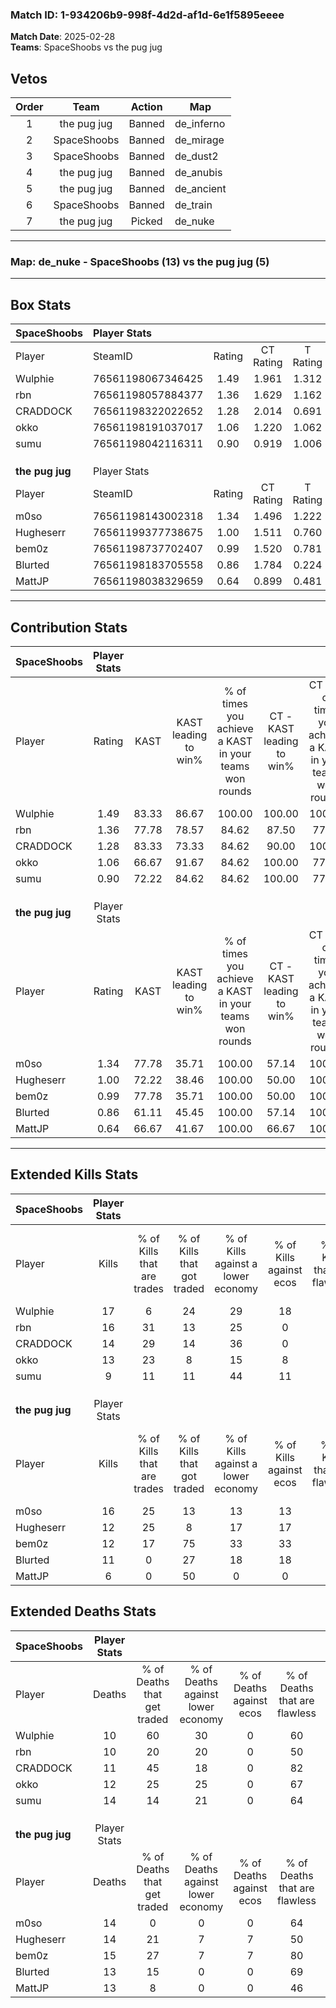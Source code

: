 ### Match ID: 1-934206b9-998f-4d2d-af1d-6e1f5895eeee  
**Match Date**: 2025-02-28  
**Teams**: SpaceShoobs vs the pug jug  

## Vetos  

| Order | Team | Action | Map |
| :---: | :--: | :----: | --- |
| 1 | the pug jug | Banned | de_inferno |
| 2 | SpaceShoobs | Banned | de_mirage |
| 3 | SpaceShoobs | Banned | de_dust2 |
| 4 | the pug jug | Banned | de_anubis |
| 5 | the pug jug | Banned | de_ancient |
| 6 | SpaceShoobs | Banned | de_train |
| 7 | the pug jug | Picked | de_nuke |

---  

### **Map**: de_nuke - SpaceShoobs (13) vs the pug jug (5)  
---  

## Box Stats  

| **SpaceShoobs** | Player Stats      |        |           |          |       |       |       |         |        |      |     |
| :- | :- | :-: | :-: | :-: | :-: | :-: | :-: | :-: | :-: | :-: | :-: |
| Player          | SteamID           | Rating | CT Rating | T Rating | KAST  |  ADR  | Kills | Assists | Deaths | K/D  | HS% |
| Wulphie         | 76561198067346425 |  1.49  |   1.961   |  1.312   | 83.33 | 91.8  |  17   |    2    |   10   | 1.70 | 47  |
| rbn             | 76561198057884377 |  1.36  |   1.629   |  1.162   | 77.78 | 79.8  |  16   |    1    |   10   | 1.60 | 25  |
| CRADDOCK        | 76561198322022652 |  1.28  |   2.014   |  0.691   | 83.33 | 76.7  |  14   |    3    |   11   | 1.27 | 57  |
| okko            | 76561198191037017 |  1.06  |   1.220   |  1.062   | 66.67 | 72.8  |  13   |    2    |   12   | 1.08 | 69  |
| sumu            | 76561198042116311 |  0.90  |   0.919   |  1.006   | 72.22 | 75.7  |   9   |    9    |   14   | 0.64 | 22  |
|                 |                   |        |           |          |       |       |       |         |        |      |     |
|                 |                   |        |           |          |       |       |       |         |        |      |     |
|                 |                   |        |           |          |       |       |       |         |        |      |     |
| **the pug jug** | Player Stats      |        |           |          |       |       |       |         |        |      |     |
| Player          | SteamID           | Rating | CT Rating | T Rating | KAST  |  ADR  | Kills | Assists | Deaths | K/D  | HS% |
| m0so            | 76561198143002318 |  1.34  |   1.496   |  1.222   | 77.78 | 105.7 |  16   |    4    |   14   | 1.14 | 56  |
| Hugheserr       | 76561199377738675 |  1.00  |   1.511   |  0.760   | 72.22 | 66.9  |  12   |    7    |   14   | 0.86 | 33  |
| bem0z           | 76561198737702407 |  0.99  |   1.520   |  0.781   | 77.78 | 70.0  |  12   |    1    |   15   | 0.80 | 58  |
| Blurted         | 76561198183705558 |  0.86  |   1.784   |  0.224   | 61.11 | 64.4  |  11   |    0    |   13   | 0.85 | 54  |
| MattJP          | 76561198038329659 |  0.64  |   0.899   |  0.481   | 66.67 | 51.1  |   6   |    4    |   13   | 0.46 | 33  |
---  

## Contribution Stats  

| **SpaceShoobs** | Player Stats |       |                      |                                                        |                           |                                                             |                          |                                                            |
| :- | :-: | :-: | :-: | :-: | :-: | :-: | :-: | :-: |
| Player          |    Rating    | KAST  | KAST leading to win% | % of times you achieve a KAST in your teams won rounds | CT - KAST leading to win% | CT - % of times you achieve a KAST in your teams won rounds | T - KAST leading to win% | T - % of times you achieve a KAST in your teams won rounds |
| Wulphie         |     1.49     | 83.33 |        86.67         |                         100.00                         |          100.00           |                           100.00                            |          66.67           |                           100.00                           |
| rbn             |     1.36     | 77.78 |        78.57         |                         84.62                          |           87.50           |                            77.78                            |          66.67           |                           100.00                           |
| CRADDOCK        |     1.28     | 83.33 |        73.33         |                         84.62                          |           90.00           |                           100.00                            |          40.00           |                           50.00                            |
| okko            |     1.06     | 66.67 |        91.67         |                         84.62                          |          100.00           |                            77.78                            |          80.00           |                           100.00                           |
| sumu            |     0.90     | 72.22 |        84.62         |                         84.62                          |          100.00           |                            77.78                            |          66.67           |                           100.00                           |
|                 |              |       |                      |                                                        |                           |                                                             |                          |                                                            |
|                 |              |       |                      |                                                        |                           |                                                             |                          |                                                            |
|                 |              |       |                      |                                                        |                           |                                                             |                          |                                                            |
| **the pug jug** | Player Stats |       |                      |                                                        |                           |                                                             |                          |                                                            |
| Player          |    Rating    | KAST  | KAST leading to win% | % of times you achieve a KAST in your teams won rounds | CT - KAST leading to win% | CT - % of times you achieve a KAST in your teams won rounds | T - KAST leading to win% | T - % of times you achieve a KAST in your teams won rounds |
| m0so            |     1.34     | 77.78 |        35.71         |                         100.00                         |           57.14           |                           100.00                            |          14.29           |                           100.00                           |
| Hugheserr       |     1.00     | 72.22 |        38.46         |                         100.00                         |           50.00           |                           100.00                            |          20.00           |                           100.00                           |
| bem0z           |     0.99     | 77.78 |        35.71         |                         100.00                         |           50.00           |                           100.00                            |          16.67           |                           100.00                           |
| Blurted         |     0.86     | 61.11 |        45.45         |                         100.00                         |           57.14           |                           100.00                            |          25.00           |                           100.00                           |
| MattJP          |     0.64     | 66.67 |        41.67         |                         100.00                         |           66.67           |                           100.00                            |          16.67           |                           100.00                           |
---  

## Extended Kills Stats  

| **SpaceShoobs** | Player Stats |                            |                            |                                    |                         |                              |                                 |                                       |                    |           |
| :- | :-: | :-: | :-: | :-: | :-: | :-: | :-: | :-: | :-: | :-: |
| Player          |    Kills     | % of Kills that are trades | % of Kills that got traded | % of Kills against a lower economy | % of Kills against ecos | % of Kills that are flawless | % of Kills that are close duels | % of Kills that are assisted by flash | Pistol Round Kills | AWP Kills |
| Wulphie         |      17      |             6              |             24             |                 29                 |           18            |              59              |               18                |                   0                   |         0          |     0     |
| rbn             |      16      |             31             |             13             |                 25                 |            0            |              81              |                0                |                   0                   |         0          |     1     |
| CRADDOCK        |      14      |             29             |             14             |                 36                 |            0            |              64              |               21                |                   0                   |         0          |     1     |
| okko            |      13      |             23             |             8              |                 15                 |            8            |              54              |                0                |                  15                   |         0          |     0     |
| sumu            |      9       |             11             |             11             |                 44                 |           11            |              44              |                0                |                   0                   |         6          |     0     |
|                 |              |                            |                            |                                    |                         |                              |                                 |                                       |                    |           |
|                 |              |                            |                            |                                    |                         |                              |                                 |                                       |                    |           |
|                 |              |                            |                            |                                    |                         |                              |                                 |                                       |                    |           |
| **the pug jug** | Player Stats |                            |                            |                                    |                         |                              |                                 |                                       |                    |           |
| Player          |    Kills     | % of Kills that are trades | % of Kills that got traded | % of Kills against a lower economy | % of Kills against ecos | % of Kills that are flawless | % of Kills that are close duels | % of Kills that are assisted by flash | Pistol Round Kills | AWP Kills |
| m0so            |      16      |             25             |             13             |                 13                 |           13            |              50              |                0                |                   0                   |         4          |     2     |
| Hugheserr       |      12      |             25             |             8              |                 17                 |           17            |              75              |                0                |                   0                   |         1          |     4     |
| bem0z           |      12      |             17             |             75             |                 33                 |           33            |              58              |                8                |                   0                   |         0          |     1     |
| Blurted         |      11      |             0              |             27             |                 18                 |           18            |              73              |               18                |                   0                   |         0          |     2     |
| MattJP          |      6       |             0              |             50             |                 0                  |            0            |              83              |                0                |                   0                   |         0          |     1     |
## Extended Deaths Stats  

| **SpaceShoobs** | Player Stats |                             |                                   |                          |                               |                            |                           |               |
| :- | :-: | :-: | :-: | :-: | :-: | :-: | :-: | :-: |
| Player          |    Deaths    | % of Deaths that get traded | % of Deaths against lower economy | % of Deaths against ecos | % of Deaths that are flawless | % of Deaths that are close | % of Deaths while blinded | Deaths to AWP |
| Wulphie         |      10      |             60              |                30                 |            0             |              60               |             10             |             0             |       1       |
| rbn             |      10      |             20              |                20                 |            0             |              50               |             0              |             0             |       1       |
| CRADDOCK        |      11      |             45              |                18                 |            0             |              82               |             0              |             0             |       1       |
| okko            |      12      |             25              |                25                 |            0             |              67               |             0              |             0             |       1       |
| sumu            |      14      |             14              |                21                 |            0             |              64               |             14             |             0             |       1       |
|                 |              |                             |                                   |                          |                               |                            |                           |               |
|                 |              |                             |                                   |                          |                               |                            |                           |               |
|                 |              |                             |                                   |                          |                               |                            |                           |               |
| **the pug jug** | Player Stats |                             |                                   |                          |                               |                            |                           |               |
| Player          |    Deaths    | % of Deaths that get traded | % of Deaths against lower economy | % of Deaths against ecos | % of Deaths that are flawless | % of Deaths that are close | % of Deaths while blinded | Deaths to AWP |
| m0so            |      14      |              0              |                 0                 |            0             |              64               |             7              |             0             |       1       |
| Hugheserr       |      14      |             21              |                 7                 |            7             |              50               |             7              |             0             |       0       |
| bem0z           |      15      |             27              |                 7                 |            7             |              80               |             7              |             0             |       1       |
| Blurted         |      13      |             15              |                 0                 |            0             |              69               |             8              |             0             |       2       |
| MattJP          |      13      |              8              |                 0                 |            0             |              46               |             15             |            15             |       2       |
